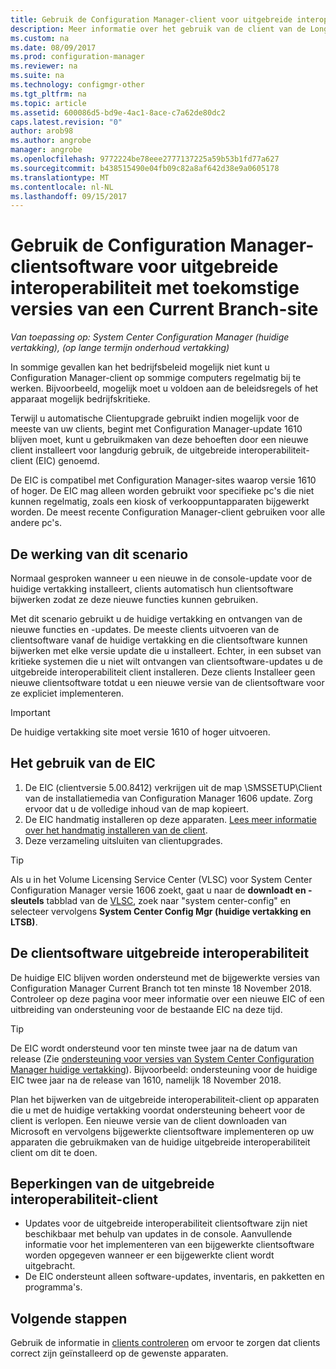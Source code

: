 ```yaml
---
title: Gebruik de Configuration Manager-client voor uitgebreide interoperabiliteit met de huidige vertakking | Microsoft Docs
description: Meer informatie over het gebruik van de client van de Long-Term Servicing Branch van Configuration Manager met een Current Branch-site.
ms.custom: na
ms.date: 08/09/2017
ms.prod: configuration-manager
ms.reviewer: na
ms.suite: na
ms.technology: configmgr-other
ms.tgt_pltfrm: na
ms.topic: article
ms.assetid: 600086d5-bd9e-4ac1-8ace-c7a62de80dc2
caps.latest.revision: "0"
author: arob98
ms.author: angrobe
manager: angrobe
ms.openlocfilehash: 9772224be78eee2777137225a59b53b1fd77a627
ms.sourcegitcommit: b438515490e04fb09c82a8af642d38e9a0605178
ms.translationtype: MT
ms.contentlocale: nl-NL
ms.lasthandoff: 09/15/2017
---
```

# <a name="use-the-configuration-manager-client-software-for-extended-interoperability-with-future-versions-of-a-current-branch-site"></a>Gebruik de Configuration Manager-clientsoftware voor uitgebreide interoperabiliteit met toekomstige versies van een Current Branch-site

*Van toepassing op: System Center Configuration Manager (huidige vertakking), (op lange termijn onderhoud vertakking)*  

In sommige gevallen kan het bedrijfsbeleid mogelijk niet kunt u Configuration Manager-client op sommige computers regelmatig bij te werken. Bijvoorbeeld, mogelijk moet u voldoen aan de beleidsregels of het apparaat mogelijk bedrijfskritieke.

Terwijl u automatische Clientupgrade gebruikt indien mogelijk voor de meeste van uw clients, begint met Configuration Manager-update 1610 blijven moet, kunt u gebruikmaken van deze behoeften door een nieuwe client installeert voor langdurig gebruik, de uitgebreide interoperabiliteit-client (EIC) genoemd.

De EIC is compatibel met Configuration Manager-sites waarop versie 1610 of hoger. De EIC mag alleen worden gebruikt voor specifieke pc's die niet kunnen regelmatig, zoals een kiosk of verkooppuntapparaten bijgewerkt worden. De meest recente Configuration Manager-client gebruiken voor alle andere pc's.

## <a name="how-this-scenario-works"></a>De werking van dit scenario

Normaal gesproken wanneer u een nieuwe in de console-update voor de huidige vertakking installeert, clients automatisch hun clientsoftware bijwerken zodat ze deze nieuwe functies kunnen gebruiken.

Met dit scenario gebruikt u de huidige vertakking en ontvangen van de nieuwe functies en -updates. De meeste clients uitvoeren van de clientsoftware vanaf de huidige vertakking en die clientsoftware kunnen bijwerken met elke versie update die u installeert. Echter, in een subset van kritieke systemen die u niet wilt ontvangen van clientsoftware-updates u de uitgebreide interoperabiliteit client installeren. Deze clients Installeer geen nieuwe clientsoftware totdat u een nieuwe versie van de clientsoftware voor ze expliciet implementeren.

>[!IMPORTANT]
>De huidige vertakking site moet versie 1610 of hoger uitvoeren.

## <a name="how-to-use-the-eic"></a>Het gebruik van de EIC

1. De EIC (clientversie 5.00.8412) verkrijgen uit de map \SMSSETUP\Client van de installatiemedia van Configuration Manager 1606 update. Zorg ervoor dat u de volledige inhoud van de map kopieert.
2. De EIC handmatig installeren op deze apparaten. [Lees meer informatie over het handmatig installeren van de client](/sccm/core/clients/deploy/deploy-clients-to-windows-computers#BKMK_Manual).
3. Deze verzameling uitsluiten van clientupgrades.

>[!TIP]
>Als u in het Volume Licensing Service Center (VLSC) voor System Center Configuration Manager versie 1606 zoekt, gaat u naar de **downloadt en -sleutels** tabblad van de [VLSC](https://www.microsoft.com/Licensing/servicecenter/Downloads/DownloadsAndKeys.aspx), zoek naar "system center-config" en selecteer vervolgens **System Center Config Mgr (huidige vertakking en LTSB)**.

## <a name="the-extended-interoperability-client-software"></a>De clientsoftware uitgebreide interoperabiliteit

De huidige EIC blijven worden ondersteund met de bijgewerkte versies van Configuration Manager Current Branch tot ten minste 18 November 2018. Controleer op deze pagina voor meer informatie over een nieuwe EIC of een uitbreiding van ondersteuning voor de bestaande EIC na deze tijd.

>[!TIP]
>De EIC wordt ondersteund voor ten minste twee jaar na de datum van release (Zie [ondersteuning voor versies van System Center Configuration Manager huidige vertakking](/sccm/core/servers/manage/current-branch-versions-supported)). Bijvoorbeeld: ondersteuning voor de huidige EIC twee jaar na de release van 1610, namelijk 18 November 2018.

Plan het bijwerken van de uitgebreide interoperabiliteit-client op apparaten die u met de huidige vertakking voordat ondersteuning beheert voor de client is verlopen. Een nieuwe versie van de client downloaden van Microsoft en vervolgens bijgewerkte clientsoftware implementeren op uw apparaten die gebruikmaken van de huidige uitgebreide interoperabiliteit client om dit te doen.

## <a name="limitations-of-the-extended-interoperability-client"></a>Beperkingen van de uitgebreide interoperabiliteit-client

- Updates voor de uitgebreide interoperabiliteit clientsoftware zijn niet beschikbaar met behulp van updates in de console. Aanvullende informatie voor het implementeren van een bijgewerkte clientsoftware worden opgegeven wanneer er een bijgewerkte client wordt uitgebracht.
- De EIC ondersteunt alleen software-updates, inventaris, en pakketten en programma's.

## <a name="next-steps"></a>Volgende stappen

Gebruik de informatie in [clients controleren](/sccm/core/clients/manage/monitor-clients) om ervoor te zorgen dat clients correct zijn geïnstalleerd op de gewenste apparaten.
